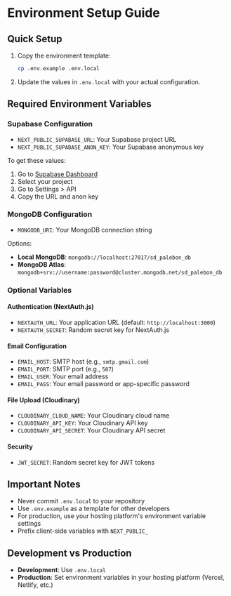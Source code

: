 # Environment Setup Guide

## Quick Setup

1. Copy the environment template:
   ```bash
   cp .env.example .env.local
   ```

2. Update the values in `.env.local` with your actual configuration.

## Required Environment Variables

### Supabase Configuration
- `NEXT_PUBLIC_SUPABASE_URL`: Your Supabase project URL
- `NEXT_PUBLIC_SUPABASE_ANON_KEY`: Your Supabase anonymous key

To get these values:
1. Go to [Supabase Dashboard](https://app.supabase.com)
2. Select your project
3. Go to Settings > API
4. Copy the URL and anon key

### MongoDB Configuration
- `MONGODB_URI`: Your MongoDB connection string

Options:
- **Local MongoDB**: `mongodb://localhost:27017/sd_palebon_db`
- **MongoDB Atlas**: `mongodb+srv://username:password@cluster.mongodb.net/sd_palebon_db`

### Optional Variables

#### Authentication (NextAuth.js)
- `NEXTAUTH_URL`: Your application URL (default: `http://localhost:3000`)
- `NEXTAUTH_SECRET`: Random secret key for NextAuth.js

#### Email Configuration
- `EMAIL_HOST`: SMTP host (e.g., `smtp.gmail.com`)
- `EMAIL_PORT`: SMTP port (e.g., `587`)
- `EMAIL_USER`: Your email address
- `EMAIL_PASS`: Your email password or app-specific password

#### File Upload (Cloudinary)
- `CLOUDINARY_CLOUD_NAME`: Your Cloudinary cloud name
- `CLOUDINARY_API_KEY`: Your Cloudinary API key
- `CLOUDINARY_API_SECRET`: Your Cloudinary API secret

#### Security
- `JWT_SECRET`: Random secret key for JWT tokens

## Important Notes

- Never commit `.env.local` to your repository
- Use `.env.example` as a template for other developers
- For production, use your hosting platform's environment variable settings
- Prefix client-side variables with `NEXT_PUBLIC_`

## Development vs Production

- **Development**: Use `.env.local`
- **Production**: Set environment variables in your hosting platform (Vercel, Netlify, etc.)
